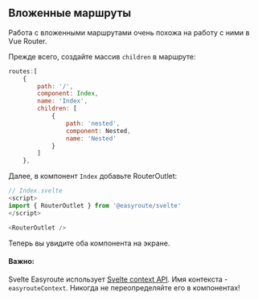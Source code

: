 ## Вложенные маршруты

Работа с вложенными маршрутами очень похожа на работу с ними
в Vue Router.

Прежде всего, создайте массив `children` в маршруте:
```javascript
routes:[
    {
        path: '/',
        component: Index,
        name: 'Index',
        children: [
            {
                path: 'nested',
                component: Nested,
                name: 'Nested'
            }
        ]
    },
```

Далее, в компонент `Index` добавьте RouterOutlet:
```javascript
// Index.svelte
<script>
import { RouterOutlet } from '@easyroute/svelte'
</script>

<RouterOutlet />
```

Теперь вы увидите оба компонента на экране.

#### Важно: 
Svelte Easyroute использует [Svelte context API](https://ru.svelte.dev/docs#setContext).
Имя контекста - `easyrouteContext`. Никогда не переопределяйте его в компонентах!
